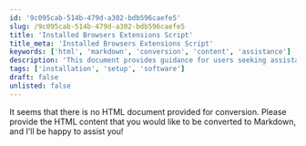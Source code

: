 ```yaml
---
id: '9c095cab-514b-479d-a302-bdb596caefe5'
slug: /9c095cab-514b-479d-a302-bdb596caefe5
title: 'Installed Browsers Extensions Script'
title_meta: 'Installed Browsers Extensions Script'
keywords: ['html', 'markdown', 'conversion', 'content', 'assistance']
description: 'This document provides guidance for users seeking assistance with converting HTML content to Markdown format. It outlines the steps to provide HTML content for conversion and offers support for any related queries.'
tags: ['installation', 'setup', 'software']
draft: false
unlisted: false
---
```


It seems that there is no HTML document provided for conversion. Please provide the HTML content that you would like to be converted to Markdown, and I'll be happy to assist you!


